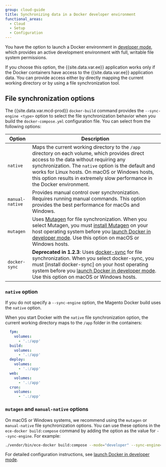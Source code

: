 ```yaml
---
group: cloud-guide
title: Synchronizing data in a Docker developer environment
functional_areas:
  - Cloud
  - Setup
  - Configuration
---
```


You have the option to launch a Docker environment in [developer mode][set the launch mode], which provides an active development environment with full, writable file system permissions.

If you choose this option, the {{site.data.var.ee}} application works only if the Docker containers have access to the {{site.data.var.ee}} application data. You can provide access either by directly mapping the current working directory or by using a file synchronization tool.

## File synchronization options

The {{site.data.var.mcd-prod}} `docker-build` command provides the `--sync-engine <type>` option to select the file synchronization behavior when you build the `docker-compose.yml` configuration file. You can select from the following options:

| Option          | Description                                                                                                                                                                                                                                                                                                                      |
| --------------- | -------------------------------------------------------------------------------------------------------------------------------------------------------------------------------------------------------------------------------------------------------------------------------------------------------------------------------- |
| `native`        | Maps the current working directory to the `/app` directory on each volume, which provides direct access to the data without requiring any synchronization. The `native` option is the default and works for Linux hosts. On macOS or Windows hosts, this option results in extremely slow performance in the Docker environment. |
| `manual-native` | Provides manual control over synchronization. Requires running manual commands. This option provides the best performance for macOs and Windows.                                                                                                                                                                                 |
| `mutagen`       | Uses [Mutagen] for file synchronization. When you select Mutagen, you must [install Mutagen] on your host operating system before you [launch Docker in developer mode]. Use this option on macOS or Windows hosts.                                                                                                              |
| `docker-sync`   | **Deprecated in 1.2.3**: Uses [docker-sync] for file synchronization. When you select docker-sync, you must [install docker-sync] on your host operating system before you [launch Docker in developer mode]. Use this option on macOS or Windows hosts.                                                                         |

### `native` option

If you do not specify a `--sync-engine` option, the Magento Docker build uses the `native` option.

When you start Docker with the `native` file synchronization option, the current working directory maps to the `/app` folder in the containers:

```yaml
  fpm:
    volumes:
      - '.:/app'
  build:
    volumes:
      - '.:/app'
  deploy:
    volumes:
      - '.:/app'
  web:
    volumes:
      - '.:/app'
  cron:
    volumes:
      - '.:/app'
```

### `mutagen` and `manual-native` options

On macOS or Windows systems, we recommend using the `mutagen` or `manual-native` file synchronization options. You can use these options in the `ece-docker build:compose` command by adding the option as the value for `--sync-engine`. For example:

```bash
./vendor/bin/ece-docker build:compose --mode="developer" --sync-engine="mutagen"
```

For detailed configuration instructions, see [launch Docker in developer mode].

[Mutagen]: https://mutagen.io/
[install Mutagen]: https://mutagen.io/documentation/introduction/installation
[docker-sync]: https://docker-sync.readthedocs.io/en/latest/#
[dsync-install]: https://docker-sync.readthedocs.io/en/latest/getting-started/installation.html
[launch Docker in developer mode]: {{site.baseurl}}/cloud/docker/docker-mode-developer.html
[set the launch mode]: {{site.baseurl}}/cloud/docker/docker-launch.html#set-the-launch-mode
